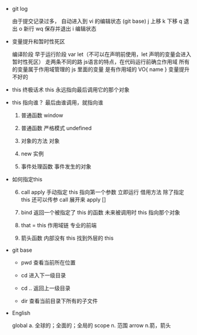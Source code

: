 - git log              

    由于提交记录过多， 自动进入到 vi 的编辑状态     (git base)
    j 上移
    k 下移
    q 退出
    o 新行
    wq 保存并退出
    i 编辑状态


- 变量提升和暂时性死区

    编译阶段 早于运行阶段
    var      let（不可以在声明前使用，let 声明的变量会进入暂时性死区）     走两条不同的路
    js语言的特点，在代码运行前确立作用域
    所有的变量属于作用域管理的
    js 里面的变量 是有作用域的  VO{ name }
    变量提升  不好的


- this 终极话术
    this 永远指向最后调用它的那个对象



- this 指向谁？         最后由谁调用，就指向谁

    1. 普通函数                     window
    
    2. 普通函数  严格模式           undefined

    3. 对象的方法                   对象

    4. new                         实例

    5. 事件处理函数                 事件发生的对象

- 如何指定this

    6. call  apply   手动指定 this 指向第一个参数           立即运行
        借用方法    除了指定 this 还可以传参
        call 展开来    apply []

    7. bind  返回一个被指定了 this 的函数
        未来被调用时 this 指向那个对象
    
    8. that = this 作用域链     专业的前端

    9. 箭头函数     内部没有 this  找到外层的 this




- git base

    - pwd      查看当前所在位置

    - cd     进入下一级目录

    - cd ..    返回上一级目录

    - dir    查看当前目录下所有的子文件










- English

    global  a. 全球的；全面的；全局的
    scope   n. 范围
    arrow   n.箭，箭头
